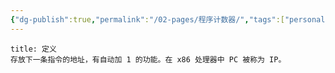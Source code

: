```yaml
---
{"dg-publish":true,"permalink":"/02-pages/程序计数器/","tags":["personal/blog","hardware","计算机组成原理/概述"]}
---
```


```ad-info
title: 定义
存放下一条指令的地址，有自动加 1 的功能。在 x86 处理器中 PC 被称为 IP。
```

